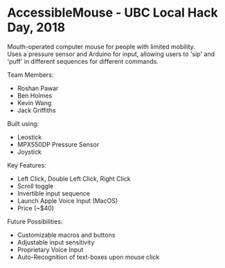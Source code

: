 # AccessibleMouse - UBC Local Hack Day, 2018  


Mouth-operated computer mouse for people with limited mobility.  
Uses a pressure sensor and Arduino for input, allowing users to 'sip' and 'puff' in different sequences for different commands. 


Team Members:   
+ Roshan Pawar  
+ Ben Holmes  
+ Kevin Wang  
+ Jack Griffiths 

Built using:   
+ Leostick  
+ MPX550DP Pressure Sensor  
+ Joystick  

Key Features:  
+ Left Click, Double Left Click, Right Click  
+ Scroll toggle  
+ Invertible input sequence  
+ Launch Apple Voice Input (MacOS)  
+ Price (~$40)

Future Possibilities:  
+ Customizable macros and buttons  
+ Adjustable input sensitivity  
+ Proprietary Voice Input  
+ Auto-Recognition of text-boxes upon mouse click



